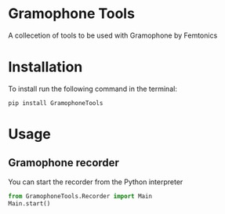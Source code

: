 # Gramophone Tools
A collecetion of tools to be used with Gramophone by Femtonics

# Installation
To install run the following command in the terminal:

``` pip install GramophoneTools ```

# Usage
## Gramophone recorder
You can start the recorder from the Python interpreter

```Python
from GramophoneTools.Recorder import Main
Main.start()
```
